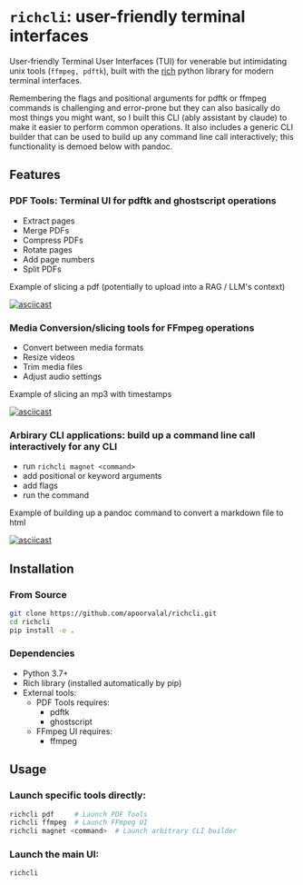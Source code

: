# `richcli`: user-friendly terminal interfaces

User-friendly Terminal User Interfaces (TUI) for venerable but intimidating unix tools (`ffmpeg, pdftk`), built with the [rich](https://rich.readthedocs.io/en/stable/introduction.html) python library for modern terminal interfaces.

Remembering the flags and positional arguments for pdftk or ffmpeg commands is challenging and error-prone but they can also basically do most things you might want, so I built this CLI (ably assistant by claude) to make it easier to perform common operations. It also includes a generic CLI builder that can be used to build up any command line call interactively; this functionality is demoed below with pandoc.

## Features

### PDF Tools: Terminal UI for pdftk and ghostscript operations
  - Extract pages
  - Merge PDFs
  - Compress PDFs
  - Rotate pages
  - Add page numbers
  - Split PDFs

Example of slicing a pdf (potentially to upload into a RAG / LLM's context)

[![asciicast](https://asciinema.org/a/ORABjxo0qCnuAKX6IUYvaUO6r.svg)](https://asciinema.org/a/ORABjxo0qCnuAKX6IUYvaUO6r)

### Media Conversion/slicing tools for  FFmpeg operations
  - Convert between media formats
  - Resize videos
  - Trim media files
  - Adjust audio settings

Example of slicing an mp3 with timestamps

[![asciicast](https://asciinema.org/a/9RO8sgs6USJcdUtfAXNp0icZe.svg)](https://asciinema.org/a/9RO8sgs6USJcdUtfAXNp0icZe)

### Arbirary CLI applications: build up a command line call interactively for any CLI
  - run `richcli magnet <command>`
  - add positional or keyword arguments
  - add flags
  - run the command

Example of building up a pandoc command to convert a markdown file to html

[![asciicast](https://asciinema.org/a/YLkkZAKHf3fMEVKoZD2mTYgRW.svg)](https://asciinema.org/a/YLkkZAKHf3fMEVKoZD2mTYgRW)


## Installation

### From Source

```bash
git clone https://github.com/apoorvalal/richcli.git
cd richcli
pip install -e .
```

### Dependencies

- Python 3.7+
- Rich library (installed automatically by pip)
- External tools:
  - PDF Tools requires:
    - pdftk
    - ghostscript
  - FFmpeg UI requires:
    - ffmpeg

## Usage

### Launch specific tools directly:

```bash
richcli pdf     # Launch PDF Tools
richcli ffmpeg  # Launch FFmpeg UI
richcli magnet <command>  # Launch arbitrary CLI builder
```

### Launch the main UI:

```bash
richcli
```


